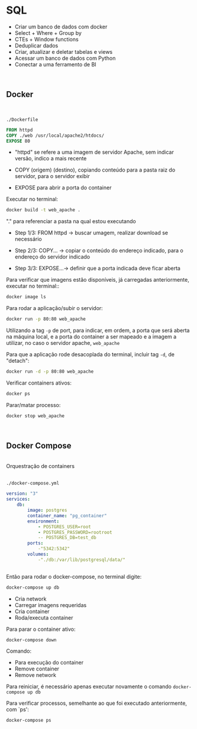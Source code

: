 # SQL 

- Criar um banco de dados com docker
- Select + Where + Group by
- CTEs + Window functions
- Deduplicar dados
- Criar, atualizar e deletar tabelas e views
- Acessar um banco de dados com Python
- Conectar a uma ferramento de BI


<br>

## Docker
<br>

`./Dockerfile`

```Dockerfile
FROM httpd
COPY ./web /usr/local/apache2/htdocs/
EXPOSE 80
```

- "httpd" se refere a uma imagem de servidor Apache, sem indicar versão, indico a mais recente

- COPY (origem) (destino), copiando conteúdo para a pasta raiz do servidor, para o servidor exibir

- EXPOSE para abrir a porta do container

Executar no terminal:

```bash
docker build -t web_apache .
```
"." para referenciar a pasta na qual estou executando


- Step 1/3: FROM httpd -> buscar umagem, realizar download se necessário

- Step 2/3: COPY... -> copiar o conteúdo do endereço indicado, para o endereço do servidor indicado

- Step 3/3: EXPOSE...-> definir que a porta indicada deve ficar aberta


Para verificar que imagens estão disponíveis, já carregadas anteriormente, executar no terminal::

```bash
docker image ls
```

Para rodar a aplicação/subir o servidor:

```bash
docker run -p 80:80 web_apache
```
Utilizando a tag `-p` de port, para indicar, em ordem, a porta que será aberta na máquina local, e a porta do container a ser mapeado
e a imagem a utilizar, no caso o servidor apache, `web_apache`

Para que a aplicação rode desacoplada do terminal, incluir tag `-d`, de "detach":

```bash
docker run -d -p 80:80 web_apache
```

Verificar containers ativos:

```bash
docker ps
```
Parar/matar processo:

```bash
docker stop web_apache
```

<br>

## Docker Compose
<br>
Orquestração de containers
<br><br>


`./docker-compose.yml`
<br />
```yaml
version: "3"
services:
    db:
        image: postgres
        container_name: "pg_container"
        environment:
            - POSTGRES_USER=root
            - POSTGRES_PASSWORD=rootroot
            -- POSTGRES_DB=test_db
        ports:
            -"5342:5342"
        volumes:
            -"./db:/var/lib/postgresql/data/"
    
```
Então para rodar o docker-compose, no terminal digite:

```bash
docker-compose up db
```

- Cria network
- Carregar imagens requeridas
- Cria container
- Roda/executa container

Para parar o container ativo:

```bash
docker-compose down
```
Comando:
- Para execução do container
- Remove container
- Remove network

Para reiniciar, é necessário apenas executar novamente o comando `docker-compose up db`

Para verificar processos, semelhante ao que foi executado anteriormente, com `ps':

```bash
docker-compose ps
```


